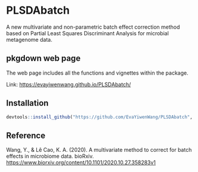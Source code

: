 # PLSDAbatch
A new multivariate and non-parametric batch effect correction method based on Partial Least Squares Discriminant Analysis for microbial metagenome data.

## pkgdown web page

The web page includes all the functions and vignettes within the package.

Link: https://evayiwenwang.github.io/PLSDAbatch/

## Installation

```r
devtools::install_github("https://github.com/EvaYiwenWang/PLSDAbatch", build_vignettes = TRUE)
```

## Reference

Wang, Y., & Lê Cao, K. A. (2020). A multivariate method to correct for batch effects in microbiome data. bioRxiv.
https://www.biorxiv.org/content/10.1101/2020.10.27.358283v1



